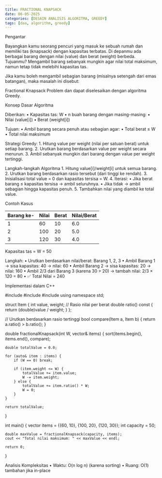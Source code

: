 ```yaml
---
title: FRACTIONAL KNAPSACK
date: 06-05-2025
categories: [DESAIN ANALISIS ALGORITMA, GREEDY]
tags: [daa, algorithm, greedy]
---
```

Pengantar

Bayangkan kamu seorang pencuri yang masuk ke sebuah rumah dan memiliki tas (knapsack) dengan kapasitas terbatas. Di depanmu ada berbagai barang dengan nilai (value) dan berat (weight) berbeda. Tujuanmu? Mengambil barang sebanyak mungkin agar nilai total maksimum, namun tetap tidak melebihi kapasitas tas.

Jika kamu boleh mengambil sebagian barang (misalnya setengah dari emas batangan), maka masalah ini disebut:

Fractional Knapsack Problem
dan dapat diselesaikan dengan algoritma Greedy.

Konsep Dasar Algoritma

Diberikan:
	•	Kapasitas tas: W
	•	n buah barang dengan masing-masing:
	•	Nilai (value[i])
	•	Berat (weight[i])

Tujuan:
	•	Ambil barang secara penuh atau sebagian agar:
	•	Total berat ≤ W
	•	Total nilai maksimum

Strategi Greedy:
	1.	Hitung value per weight (nilai per satuan berat) untuk setiap barang.
	2.	Urutkan barang berdasarkan value per weight secara menurun.
	3.	Ambil sebanyak mungkin dari barang dengan value per weight tertinggi.

Langkah-langkah Algoritma
	1.	Hitung value[i]/weight[i] untuk semua barang.
	2.	Urutkan barang berdasarkan rasio tersebut (dari tinggi ke rendah).
	3.	Inisialisasi total value = 0 dan kapasitas tersisa = W.
	4.	Iterasi:
	•	Jika berat barang ≤ kapasitas tersisa → ambil seluruhnya.
	•	Jika tidak → ambil sebagian hingga kapasitas penuh.
	5.	Tambahkan nilai yang diambil ke total value.

Contoh Kasus

Barang ke- | Nilai | Berat | Nilai/Berat
-----------|--------|--------|--------------
    1      |  60   |  10   |     6.0
    2      | 100   |  20   |     5.0
    3      | 120   |  30   |     4.0

Kapasitas tas = W = 50

Langkah:
	•	Urutkan berdasarkan nilai/berat: Barang 1, 2, 3
	•	Ambil Barang 1 → sisa kapasitas: 40 → nilai: 60
	•	Ambil Barang 2 → sisa kapasitas: 20 → nilai: 160
	•	Ambil 2/3 dari Barang 3 (karena 30 > 20) → tambah nilai: 2/3 × 120 = 80
	•	✅ Total Nilai = 240

Implementasi dalam C++

#include <iostream>
#include <vector>
#include <algorithm>
using namespace std;

struct Item {
    int value, weight;
    // Rasio nilai per berat
    double ratio() const {
        return (double)value / weight;
    }
};

// Urutkan berdasarkan rasio tertinggi
bool compare(Item a, Item b) {
    return a.ratio() > b.ratio();
}

double fractionalKnapsack(int W, vector<Item>& items) {
    sort(items.begin(), items.end(), compare);

    double totalValue = 0.0;

    for (auto& item : items) {
        if (W == 0) break;

        if (item.weight <= W) {
            totalValue += item.value;
            W -= item.weight;
        } else {
            totalValue += item.ratio() * W;
            W = 0;
        }
    }

    return totalValue;
}

int main() {
    vector<Item> items = {{60, 10}, {100, 20}, {120, 30}};
    int capacity = 50;

    double maxValue = fractionalKnapsack(capacity, items);
    cout << "Total nilai maksimum: " << maxValue << endl;

    return 0;
}

 Analisis Kompleksitas
	•	Waktu: O(n log n) (karena sorting)
	•	Ruang: O(1) tambahan jika in-place



